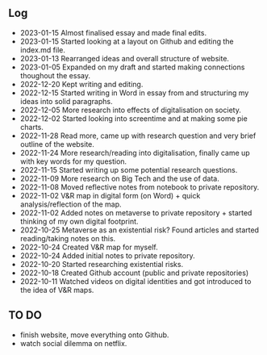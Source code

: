 
## Log 
* 2023-01-15 Almost finalised essay and made final edits. 
* 2023-01-15 Started looking at a layout on Github and editing the index.md file.
* 2023-01-13 Rearranged ideas and overall structure of website.
* 2023-01-05 Expanded on my draft and started making connections thoughout the essay.
* 2022-12-20 Kept writing and editing.
* 2022-12-15 Started writing in Word in essay from and structuring my ideas into solid paragraphs. 
* 2022-12-05 More research into effects of digitalisation on society.
* 2022-12-02 Started looking into screentime and at making some pie charts. 
* 2022-11-28 Read more, came up with research question and very brief outline of the website.
* 2022-11-24 More research/reading into digitalisation, finally came up with key words for my question.
* 2022-11-15 Started writing up some potential research questions.
* 2022-11-09 More research on Big Tech and the use of data.
* 2022-11-08 Moved reflective notes from notebook to private repository.
* 2022-11-02 V&R map in digital form (on Word) + quick analysis/reflection of the map.
* 2022-11-02 Added notes on metaverse to private repository + started thinking of my own digital footprint.
* 2022-10-25 Metaverse as an existential risk? Found articles and started reading/taking notes on this.
* 2022-10-24 Created V&R map for myself.
* 2022-10-24 Added initial notes to private repository.
* 2022-10-20 Started researching existential risks.
* 2022-10-18 Created Github account (public and private repositories) 
* 2022-10-11 Watched videos on digital identities and got introduced to the idea of V&R maps.

## TO DO  
* finish website, move everything onto Github. 
* watch social dilemma on netflix.
